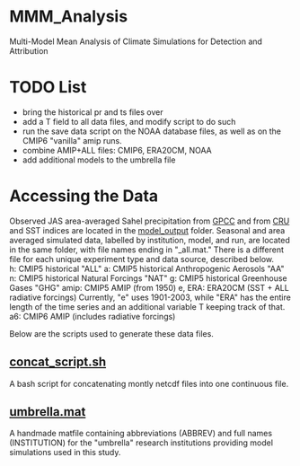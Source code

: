 # MMM_Analysis
Multi-Model Mean Analysis of Climate Simulations for Detection and Attribution

# TODO List
* bring the historical pr and ts files over
* add a T field to all data files, and modify script to do such
* run the save data script on the NOAA database files, as well as on the CMIP6 "vanilla"
  amip runs.
* combine AMIP+ALL files: CMIP6, ERA20CM, NOAA
* add additional models to the umbrella file

# Accessing the Data
Observed JAS area-averaged Sahel precipitation from 
[GPCC](/model_output/historical_precipitation.mat) and from [CRU](/model_output/CRU_data.mat)
and SST indices are located in the [model_output](/model_output) folder. Seasonal and 
area averaged simulated data, labelled by institution, model, and run,  are located in 
the same folder, with file names ending in "\_all.mat." There is a different file for 
each unique experiment type and data source, described below.  
h: CMIP5 historical "ALL"
a: CMIP5 historical Anthropogenic Aerosols "AA"
n: CMIP5 historical Natural Forcings "NAT"
g: CMIP5 historical Greenhouse Gases "GHG"
amip: CMIP5 AMIP (from 1950)
e, ERA: ERA20CM (SST + ALL radiative forcings)
    Currently, "e" uses 1901-2003, while "ERA" has the entire length of the time series and 
    an additional variable T keeping track of that. 
a6: CMIP6 AMIP (includes radiative forcings)

Below are the scripts used to generate these data files. 

## [concat_script.sh](/concat_script.sh)
A bash script for concatenating montly netcdf files into one continuous file.

## [umbrella.mat](/umbrella.mat)
A handmade matfile containing abbreviations (ABBREV) and full names (INSTITUTION) for
the "umbrella" research institutions providing model simulations used in this
study.
